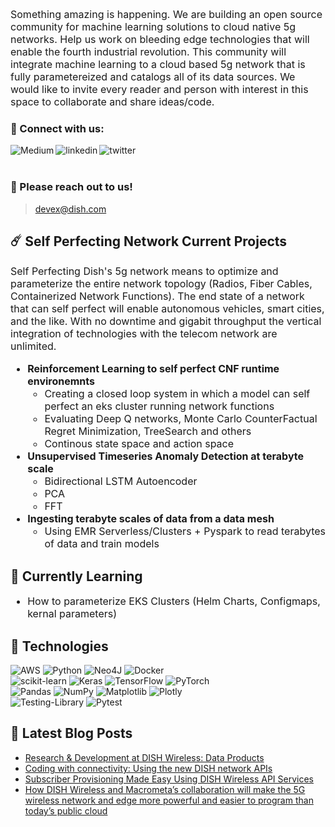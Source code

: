 <font size="3">Something amazing is happening. We are building an open source community for machine learning solutions to cloud native 5g networks. Help us work on bleeding edge technologies that will enable the fourth industrial revolution. This community will integrate machine learning to a cloud based 5g network that is fully parametereized and catalogs all of its data sources. We would like to invite every reader and person with interest in this space to collaborate and share ideas/code.</font>
### 🤝 Connect with us:
<a href="https://medium.com/@DISH_DevEx"><img align="left" src="https://img.shields.io/badge/Medium-12100E?style=for-the-badge&logo=medium&logoColor=white" alt="Medium" width="px"/></a>
<a href="https://www.linkedin.com/company/dish-network/"><img align="left" src="https://img.shields.io/badge/linkedin-%230077B5.svg?style=for-the-badge&logo=linkedin&logoColor=" alt="linkedin" width="px"/></a>
<a href="https://www.twitter.com/dish_devex"><img align="left" src="https://img.shields.io/badge/Twitter-%231DA1F2.svg?style=for-the-badge&logo=Twitter&logoColor=white" alt="twitter" width="px"/></a>  
</br>
### 💬 Please reach out to us!
 >devex@dish.com
## ☄️  Self Perfecting Network Current Projects
<font size="3">

Self Perfecting Dish's 5g network means to optimize and parameterize the entire network topology (Radios, Fiber Cables, Containerized Network Functions).
The end state of a network that can self perfect will enable autonomous vehicles, smart cities, and the like. With no downtime and gigabit throughput the vertical integration of technologies with the telecom network are unlimited.
* **Reinforcement Learning to self perfect CNF runtime environemnts**
    * Creating a closed loop system in which a model can self perfect an eks cluster running network functions
    * Evaluating Deep Q networks, Monte Carlo CounterFactual Regret Minimization, TreeSearch and others
    * Continous state space and action space
* **Unsupervised Timeseries Anomaly Detection at terabyte scale** 
  * Bidirectional LSTM Autoencoder
  * PCA
  * FFT
* **Ingesting terabyte scales of data from a data mesh**
  * Using EMR Serverless/Clusters + Pyspark to read terabytes of data and train models
</font>

## 🌋   Currently Learning
<font size="3">

- How to parameterize EKS Clusters (Helm Charts, Configmaps, kernal parameters)
</font>

## 🧪 Technologies
![AWS](https://img.shields.io/badge/AWS-%23FF9900.svg?style=for-the-badge&logo=amazon-aws&logoColor=white)
![Python](https://img.shields.io/badge/python-3670A0?style=for-the-badge&logo=python&logoColor=ffdd54)
![Neo4J](https://img.shields.io/badge/Neo4j-008CC1?style=for-the-badge&logo=neo4j&logoColor=white)
![Docker](https://img.shields.io/badge/docker-%230db7ed.svg?style=for-the-badge&logo=docker&logoColor=white)
</br>
![scikit-learn](https://img.shields.io/badge/scikit--learn-%23F7931E.svg?style=for-the-badge&logo=scikit-learn&logoColor=white)
![Keras](https://img.shields.io/badge/Keras-%23D00000.svg?style=for-the-badge&logo=Keras&logoColor=white)
![TensorFlow](https://img.shields.io/badge/TensorFlow-%23FF6F00.svg?style=for-the-badge&logo=TensorFlow&logoColor=white)
![PyTorch](https://img.shields.io/badge/PyTorch-%23EE4C2C.svg?style=for-the-badge&logo=PyTorch&logoColor=white)
</br>
![Pandas](https://img.shields.io/badge/pandas-%23150458.svg?style=for-the-badge&logo=pandas&logoColor=white)
![NumPy](https://img.shields.io/badge/numpy-%23013243.svg?style=for-the-badge&logo=numpy&logoColor=white)
![Matplotlib](https://img.shields.io/badge/Matplotlib-%23ffffff.svg?style=for-the-badge&logo=Matplotlib&logoColor=black)
![Plotly](https://img.shields.io/badge/Plotly-%233F4F75.svg?style=for-the-badge&logo=plotly&logoColor=white)
</br>
![Testing-Library](https://img.shields.io/badge/-Pytest-%23E33332?style=for-the-badge&logo=Pytest&logoColor=white)
![Pytest](https://img.shields.io/badge/-Pylint-%23E33332?style=for-the-badge&logo=Pylint&logoColor=white)
## 📝 Latest Blog Posts
- [Research & Development at DISH Wireless: Data Products](https://medium.com/@DISH_DevEx/research-development-at-dish-wireless-data-products-17da5c46e79c)
- [Coding with connectivity: Using the new DISH network APIs](https://medium.com/@DISH_DevEx/coding-with-connectivity-using-the-new-dish-network-apis-f3c69f43fad4)
- [Subscriber Provisioning Made Easy Using DISH Wireless API Services](https://medium.com/@DISH_DevEx/subscriber-provisioning-made-easy-using-dish-wireless-api-services-5c7f9b84f92)
- [How DISH Wireless and Macrometa’s collaboration will make the 5G wireless network and edge more powerful and easier to program than today’s public cloud](https://medium.com/@DISH_DevEx/how-dish-wireless-and-macrometas-collaboration-will-make-the-5g-wireless-network-and-edge-more-dfd5912b263d)
